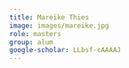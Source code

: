 ```yaml
---
title: Mareike Thies
image: images/mareike.jpg
role: masters
group: alum
google-scholar: LLbsf-cAAAAJ
---
```




